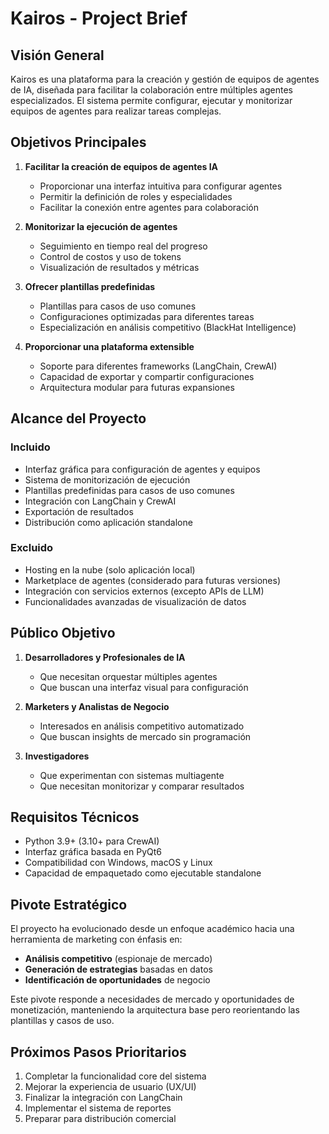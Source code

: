 # Kairos - Project Brief

## Visión General

Kairos es una plataforma para la creación y gestión de equipos de agentes de IA, diseñada para facilitar la colaboración entre múltiples agentes especializados. El sistema permite configurar, ejecutar y monitorizar equipos de agentes para realizar tareas complejas.

## Objetivos Principales

1. **Facilitar la creación de equipos de agentes IA**
   - Proporcionar una interfaz intuitiva para configurar agentes
   - Permitir la definición de roles y especialidades
   - Facilitar la conexión entre agentes para colaboración

2. **Monitorizar la ejecución de agentes**
   - Seguimiento en tiempo real del progreso
   - Control de costos y uso de tokens
   - Visualización de resultados y métricas

3. **Ofrecer plantillas predefinidas**
   - Plantillas para casos de uso comunes
   - Configuraciones optimizadas para diferentes tareas
   - Especialización en análisis competitivo (BlackHat Intelligence)

4. **Proporcionar una plataforma extensible**
   - Soporte para diferentes frameworks (LangChain, CrewAI)
   - Capacidad de exportar y compartir configuraciones
   - Arquitectura modular para futuras expansiones

## Alcance del Proyecto

### Incluido

- Interfaz gráfica para configuración de agentes y equipos
- Sistema de monitorización de ejecución
- Plantillas predefinidas para casos de uso comunes
- Integración con LangChain y CrewAI
- Exportación de resultados
- Distribución como aplicación standalone

### Excluido

- Hosting en la nube (solo aplicación local)
- Marketplace de agentes (considerado para futuras versiones)
- Integración con servicios externos (excepto APIs de LLM)
- Funcionalidades avanzadas de visualización de datos

## Público Objetivo

1. **Desarrolladores y Profesionales de IA**
   - Que necesitan orquestar múltiples agentes
   - Que buscan una interfaz visual para configuración

2. **Marketers y Analistas de Negocio**
   - Interesados en análisis competitivo automatizado
   - Que buscan insights de mercado sin programación

3. **Investigadores**
   - Que experimentan con sistemas multiagente
   - Que necesitan monitorizar y comparar resultados

## Requisitos Técnicos

- Python 3.9+ (3.10+ para CrewAI)
- Interfaz gráfica basada en PyQt6
- Compatibilidad con Windows, macOS y Linux
- Capacidad de empaquetado como ejecutable standalone

## Pivote Estratégico

El proyecto ha evolucionado desde un enfoque académico hacia una herramienta de marketing con énfasis en:

- **Análisis competitivo** (espionaje de mercado)
- **Generación de estrategias** basadas en datos
- **Identificación de oportunidades** de negocio

Este pivote responde a necesidades de mercado y oportunidades de monetización, manteniendo la arquitectura base pero reorientando las plantillas y casos de uso.

## Próximos Pasos Prioritarios

1. Completar la funcionalidad core del sistema
2. Mejorar la experiencia de usuario (UX/UI)
3. Finalizar la integración con LangChain
4. Implementar el sistema de reportes
5. Preparar para distribución comercial
